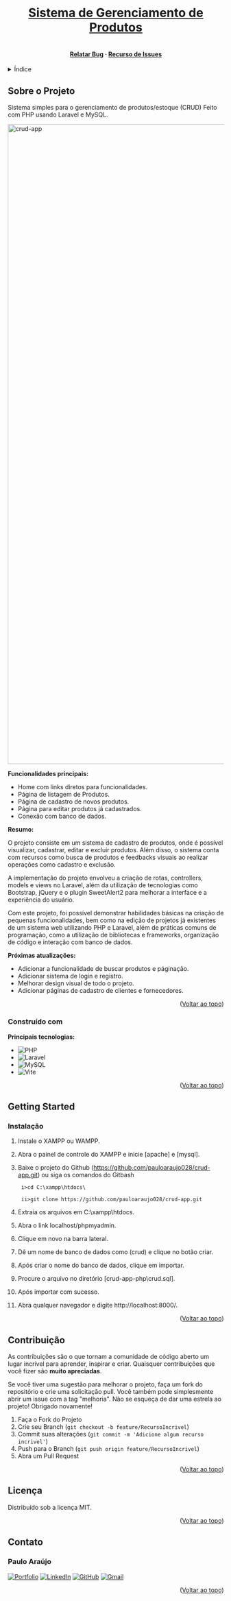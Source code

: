 <a name="readme-top"></a>
<!-- PROJECT LOGO -->
<br />
<div align="center">
  <a href="https://github.com/pauloaraujo028/crud-app">
    <h1 align="center">Sistema de Gerenciamento de Produtos</h1>
  </a>

  <h4 align="center">  
    <br />
    <a href="https://github.com/pauloaraujo028/crud-app/issues/new" target="_blank">Relatar Bug</a>
    ·
    <a href="https://github.com/pauloaraujo028/crud-app/issues/new" target="_blank">Recurso de Issues</a>
  </h4>
</div>

<!-- TABLE OF CONTENTS -->
<details>
  <summary>Índice</summary>
  <ol>
    <li>
      <a href="#about-the-project">Sobre o Projeto</a>
      <ul>
        <li><a href="#function">Funcionalidades principais</a></li>
        <li><a href="#built-with">Construído com</a></li>
      </ul> 
    </li>
    <li>
      <a href="#getting-started">Getting Started</a>
      <ul>
        <li><a href="#installation">Instalação</a></li>
      </ul>
    </li>
    <li><a href="#contributing">Contribuindo</a></li>
    <li><a href="#license">Licença</a></li>
    <li><a href="#contact">Contato</a></li>
    <!-- <li><a href="#acknowledgments">Agradecimentos</a></li> -->
  </ol>
</details>



<!-- ABOUT THE PROJECT -->
<a name="about-the-project"></a>
## Sobre o Projeto

Sistema simples para o gerenciamento de produtos/estoque (CRUD) Feito com PHP usando Laravel e MySQL.

<img width="1493" alt="crud-app" src="https://user-images.githubusercontent.com/105018299/228914593-170a91f1-bee4-48a0-8b4e-e734d14089f1.png">

<a name="function"></a>
**Funcionalidades principais:**

* Home com links diretos para funcionalidades.
* Página de listagem de Produtos.
* Página de cadastro de novos produtos.
* Página para editar produtos já cadastrados.
* Conexão com banco de dados.

**Resumo:**

O projeto consiste em um sistema de cadastro de produtos, onde é possível visualizar, cadastrar, editar e excluir produtos. Além disso, o sistema conta com recursos como busca de produtos e feedbacks visuais ao realizar operações como cadastro e exclusão.

A implementação do projeto envolveu a criação de rotas, controllers, models e views no Laravel, além da utilização de tecnologias como Bootstrap, jQuery e o plugin SweetAlert2 para melhorar a interface e a experiência do usuário.

Com este projeto, foi possível demonstrar habilidades básicas na criação de pequenas funcionalidades, bem como na edição de projetos já existentes de um sistema web utilizando PHP e Laravel, além de práticas comuns de programação, como a utilização de bibliotecas e frameworks, organização de código e interação com banco de dados.

**Próximas atualizações:**

* Adicionar a funcionalidade de buscar produtos e páginação.
* Adicionar sistema de login e registro.
* Melhorar design visual de todo o projeto.
* Adicionar páginas de cadastro de clientes e fornecedores.


<p align="right">(<a href="#readme-top">Voltar ao topo</a>)</p>

<a name="built-with"></a>
### Construído com

**Principais tecnologias:**

* ![PHP](https://img.shields.io/badge/php-%23777BB4.svg?style=for-the-badge&logo=php&logoColor=white)
* ![Laravel](https://img.shields.io/badge/laravel-%23FF2D20.svg?style=for-the-badge&logo=laravel&logoColor=white)
* ![MySQL](https://img.shields.io/badge/mysql-%2300f.svg?style=for-the-badge&logo=mysql&logoColor=white)
* ![Vite](https://img.shields.io/badge/vite-%23646CFF.svg?style=for-the-badge&logo=vite&logoColor=white)

<p align="right">(<a href="#readme-top">Voltar ao topo</a>)</p>


<!-- GETTING STARTED -->
<a name="getting-started"></a>
## Getting Started

<a name="installation"></a>
### Instalação

1. Instale o XAMPP ou WAMPP.

2. Abra o painel de controle do XAMPP e inicie [apache] e [mysql].

3. Baixe o projeto do Github (https://github.com/pauloaraujo028/crud-app.git) ou siga os comandos do Gitbash

        i>cd C:\xampp\htdocs\

        ii>git clone https://github.com/pauloaraujo028/crud-app.git

4. Extraia os arquivos em C:\xampp\htdocs.

5. Abra o link localhost/phpmyadmin.

6. Clique em novo na barra lateral.

7. Dê um nome de banco de dados como (crud) e clique no botão criar.

8. Após criar o nome do banco de dados, clique em importar.

9. Procure o arquivo no diretório [crud-app-php\crud.sql].

10. Após importar com sucesso.

11. Abra qualquer navegador e digite http://localhost:8000/.

<p align="right">(<a href="#readme-top">Voltar ao topo</a>)</p>

<!-- CONTRIBUTING -->
<a name="contributing"></a>
## Contribuição

As contribuições são o que tornam a comunidade de código aberto um lugar incrível para aprender, inspirar e criar. Quaisquer contribuições que você fizer são **muito apreciadas**.

Se você tiver uma sugestão para melhorar o projeto, faça um fork do repositório e crie uma solicitação pull. Você também pode simplesmente abrir um issue com a tag "melhoria".
Não se esqueça de dar uma estrela ao projeto! Obrigado novamente!

1. Faça o Fork do Projeto
2. Crie seu Branch (`git checkout -b feature/RecursoIncrivel`)
3. Commit suas alterações (`git commit -m 'Adicione algum recurso incrivel'`)
4. Push para o Branch (`git push origin feature/RecursoIncrivel`)
5. Abra um Pull Request

<p align="right">(<a href="#readme-top">Voltar ao topo</a>)</p>

<!-- LICENSE -->
<a name="license"></a>
## Licença

Distribuído sob a licença MIT.

<p align="right">(<a href="#readme-top">Voltar ao topo</a>)</p>

<!-- CONTACT -->
<a name="contact"></a>
## Contato
### Paulo Araújo

[![Portfolio](https://img.shields.io/badge/Portfolio-%23000000.svg?style=for-the-badge&logo=firefox&logoColor=#FF7139)](https://pauloaraujo-portfolio.netlify.app/)
[![LinkedIn](https://img.shields.io/badge/linkedin-%230077B5.svg?style=for-the-badge&logo=linkedin&logoColor=white)](https://www.linkedin.com/in/pauloaraujo028/)
[![GitHub](https://img.shields.io/badge/github-%23121011.svg?style=for-the-badge&logo=github&logoColor=white)](https://github.com/pauloaraujo028) 
[![Gmail](https://img.shields.io/badge/Gmail-D14836?style=for-the-badge&logo=gmail&logoColor=white)](mailto:pauloaraujo.phz@gmail.com)

<p align="right">(<a href="#readme-top">Voltar ao topo</a>)</p>


<!-- ACKNOWLEDGMENTS 
<a name="acknowledgments"></a>
## Agradecimentos

* 
* 
* 
* 
<p align="right">(<a href="#readme-top">Voltar ao topo</a>)</p>-->
